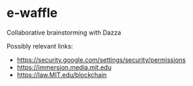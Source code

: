 # e-waffle
Collaborative brainstorming with Dazza

Possibly relevant links:

* https://security.google.com/settings/security/permissions
* https://immersion.media.mit.edu
* https://law.MIT.edu/blockchain
